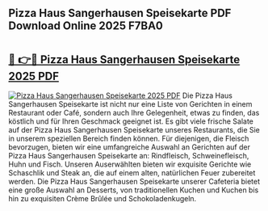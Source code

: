 ## Pizza Haus Sangerhausen Speisekarte PDF Download Online 2025 F7BA0

# <h2><a href="http://gc7t89b.nevu.top/?p=Pizza+Haus+Sangerhausen+Speisekarte">🔗 👉🔴 Pizza Haus Sangerhausen Speisekarte 2025 PDF</a></h2>

[![Pizza Haus Sangerhausen Speisekarte 2025 PDF](https://i.imgur.com/dBaPXMq.png)](http://gc7t89b.nevu.top/?p=Pizza+Haus+Sangerhausen+Speisekarte)
Die Pizza Haus Sangerhausen Speisekarte ist nicht nur eine Liste von Gerichten in einem Restaurant oder Café, sondern auch Ihre Gelegenheit, etwas zu finden, das köstlich und für Ihren Geschmack geeignet ist. Es gibt viele frische Salate auf der Pizza Haus Sangerhausen Speisekarte unseres Restaurants, die Sie in unserem speziellen Bereich finden können. Für diejenigen, die Fleisch bevorzugen, bieten wir eine umfangreiche Auswahl an Gerichten auf der Pizza Haus Sangerhausen Speisekarte an: Rindfleisch, Schweinefleisch, Huhn und Fisch. Unseren Auserwählten bieten wir exquisite Gerichte wie Schaschlik und Steak an, die auf einem alten, natürlichen Feuer zubereitet werden. Die Pizza Haus Sangerhausen Speisekarte unserer Cafeteria bietet eine große Auswahl an Desserts, von traditionellen Kuchen und Kuchen bis hin zu exquisiten Crème Brûlée und Schokoladenkugeln.

